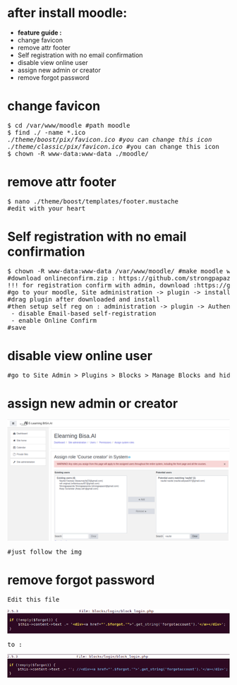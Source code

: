 # after install moodle:
- <strong>feature guide :</strong>
- change favicon
- remove attr footer
- Self registration with no email confirmation
- disable view online user
- assign new admin or creator
- remove forgot password

# change favicon
<pre>
$ cd /var/www/moodle #path moodle
$ find ./ -name *.ico
<i>./theme/boost/pix/favicon.ico #you can change this icon
./theme/classic/pix/favicon.ico</i> #you can change this icon
$ chown -R www-data:www-data ./moodle/
</pre>

# remove attr footer
<pre>
$ nano ./theme/boost/templates/footer.mustache
#edit with your heart
</pre>

# Self registration with no email confirmation
<pre>
$ chown -R www-data:www-data /var/www/moodle/ #make moodle writable plugin
#download onlineconfirm.zip : https://github.com/strongpapazola/moodle_custom_default/raw/master/onlineconfirm.zip
!!! for registration confirm with admin, download :https://github.com/strongpapazola/moodle_custom_default/raw/master/auth_emailadmin_moodle37_2019072300.zip
#go to your moodle, Site administration -> plugin -> install plugin
#drag plugin after downloaded and install
#then setup self reg on : administration -> plugin -> Authentication -> Manage authentication
 - disable Email-based self-registration
 - enable Online Confirm
#save
</pre>

# disable view online user
<pre>
#go to Site Admin > Plugins > Blocks > Manage Blocks and hide it there.
</pre>

# assign new admin or creator
<img src="https://github.com/strongpapazola/moodle_custom_default/raw/master/Screenshot%20from%202020-04-06%2013-42-26.png">
<pre>
#just follow the img
</pre>

# remove forgot password
<pre>Edit this file</pre>
<img src="https://github.com/strongpapazola/moodle_custom_default/raw/master/Screenshot%20from%202020-04-06%2018-55-10.png">
<pre>to : </pre>
<img src="https://github.com/strongpapazola/moodle_custom_default/raw/master/Screenshot%20from%202020-04-06%2018-55-47.png">
